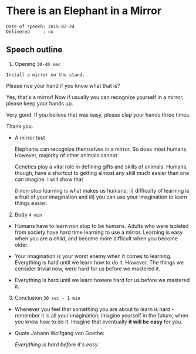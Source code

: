There is an Elephant in a Mirror
================================

    Date of speech: 2015-02-24
    Delivered     : no

Speech outline
--------------

1. Opening `30-40 sec`

  `Install a mirror on the stand.`

  Please rise your hand if you know what that is?

  Yes, that's a mirror! Now if usually you can recognize yourself in a mirror, please keep your hands up.

  Very good. If you believe that was easy, please clap your hands three times.

  Thank you.

  * A mirror test

    Elephants can recognize themselves in a mirror. So does most humans. However, majority of other animals cannot.

    Genetics play a vital role in defining gifts and skills of animals. Humans, though, have a shortcut to getting almost any skill much easier than one can imagine. I will show that

      i) non-stop learning is what makes us humans;
      ii) difficulty of learning is a fruit of your imagination and
      iii) you can use your imagination to learn things easier.

2. Body `4 min`

  * Humans have to learn non stop to be humans. Adults who were isolated from society have hard time learning to use a mirror. Learning is easy when you are a child, and become more difficult when you become older.

  * Your imagination is your worst enemy when it comes to learning. Everything is hard until we learn how to do it. However, The things we consider trivial now, were hard for us before we mastered it.

  * Everything is hard until we learn howere hard for us before we mastered it.

3. Conclusion `30 sec - 1 min`

  * Whenever you feel that something you are about to learn is hard - remember it is all your imagination; imagine yourself in the future, when you know how to do it. Imagine that eventually **it will be easy** for you.

  * Quote Johann Wolfgang von Goethe:

    *Everything is hard before it's easy*
